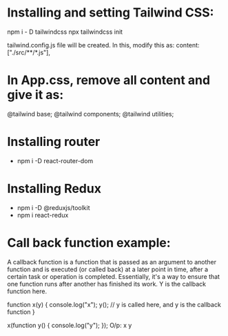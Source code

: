 # Installing and setting Tailwind CSS:
npm i - D tailwindcss
npx tailwindcss init
 
tailwind.config.js file will be created. 
In this, modify this as:
 content: ["./src/**/*.js"],
  
# In App.css, remove all content and give it as:
@tailwind base;
@tailwind components;
@tailwind utilities;


# Installing router
- npm i -D react-router-dom 

# Installing Redux
- npm i -D @reduxjs/toolkit
- npm i react-redux




# Call back function example:
A callback function is a function that is passed as an argument to another function and is executed (or called back) at a later point in time, after a certain task or operation is completed. Essentially, it's a way to ensure that one function runs after another has finished its work.
Y is the callback function here.

function x(y) {
  console.log("x");
  y();  // y is called here, and y is the callback function
}

x(function y() {
  console.log("y");
});
O/p: x
     y
